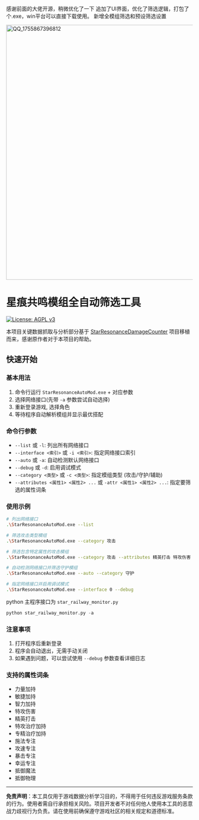 感谢前面的大佬开源，稍微优化了一下
追加了UI界面，优化了筛选逻辑，打包了个.exe，win平台可以直接下载使用。
新增全模组筛选和预设筛选设置


 




<img width="802" height="687" alt="QQ_1755867396812" src="https://github.com/user-attachments/assets/6a07e29b-339e-4382-9fcb-cacf26c3209d" />







# 星痕共鸣模组全自动筛选工具

[![License: AGPL v3](https://img.shields.io/badge/License-AGPL%20v3-brightgreen.svg)](https://www.gnu.org/licenses/agpl-3.0.txt)

本项目关键数据抓取与分析部分基于 [StarResonanceDamageCounter](https://github.com/dmlgzs/StarResonanceDamageCounter) 项目移植而来，感谢原作者对于本项目的帮助。

## 快速开始

### 基本用法

1. 命令行运行 `StarResonanceAutoMod.exe` + 对应参数
2. 选择网络接口(先带 `-a` 参数尝试自动选择)
3. 重新登录游戏, 选择角色
4. 等待程序自动解析模组并显示最优搭配

### 命令行参数

- `--list` 或 `-l`: 列出所有网络接口
- `--interface <索引>` 或 `-i <索引>`: 指定网络接口索引
- `--auto` 或 `-a`: 自动检测默认网络接口
- `--debug` 或 `-d`: 启用调试模式
- `--category <类型>` 或 `-c <类型>`: 指定模组类型 (攻击/守护/辅助)
- `--attributes <属性1> <属性2> ...` 或 `-attr <属性1> <属性2> ...`: 指定要筛选的属性词条

### 使用示例

```bash
# 列出网络接口
.\StarResonanceAutoMod.exe --list

# 筛选攻击类型模组
.\StarResonanceAutoMod.exe --category 攻击

# 筛选包含特定属性的攻击模组
.\StarResonanceAutoMod.exe --category 攻击 --attributes 精英打击 特攻伤害 智力加持

# 自动检测网络接口并筛选守护模组
.\StarResonanceAutoMod.exe --auto --category 守护

# 指定网络接口并启用调试模式
.\StarResonanceAutoMod.exe --interface 0 --debug
```

python 主程序接口为 `star_railway_monitor.py`

```python
python star_railway_monitor.py -a
```

### 注意事项

1. 打开程序后重新登录
2. 程序会自动退出，无需手动关闭
3. 如果遇到问题，可以尝试使用 `--debug` 参数查看详细日志

### 支持的属性词条

- 力量加持
- 敏捷加持
- 智力加持
- 特攻伤害
- 精英打击
- 特攻治疗加持
- 专精治疗加持
- 施法专注
- 攻速专注
- 暴击专注
- 幸运专注
- 抵御魔法
- 抵御物理

---

**免责声明**：本工具仅用于游戏数据分析学习目的，不得用于任何违反游戏服务条款的行为。使用者需自行承担相关风险。项目开发者不对任何他人使用本工具的恶意战力歧视行为负责。请在使用前确保遵守游戏社区的相关规定和道德标准。
